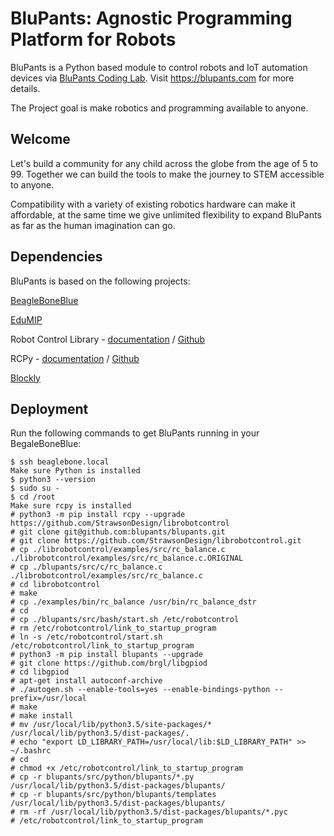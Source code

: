 # BluPants: Agnostic Programming Platform for Robots

BluPants is a Python based module to control robots and IoT automation devices via [BluPants Coding Lab](https://blupants.org). Visit https://blupants.com for more details.

The Project goal is make robotics and programming available to anyone. 

## Welcome
Let's build a community for any child across the globe from the age of 5 to 99.
Together we can build the tools to make the journey to STEM accessible to anyone.

Compatibility with a variety of existing robotics hardware can make it affordable, at the same time we give unlimited flexibility to expand BluPants as far as the human imagination can go.


## Dependencies
BluPants is based on the following projects:

[BeagleBoneBlue](https://beagleboard.org/blue)

[EduMIP](https://beagleboard.org/p/edumip/edumip-13a29c)

Robot Control Library - [documentation](http://strawsondesign.com/docs/librobotcontrol/) / [Github](https://github.com/StrawsonDesign/librobotcontrol)

RCPy - [documentation](https://guitar.ucsd.edu/rcpy/html/index.html) / [Github](https://github.com/mcdeoliveira/rcpy)

[Blockly](https://developers.google.com/blockly/)


## Deployment
Run the following commands to get BluPants running in your BegaleBoneBlue:

    $ ssh beaglebone.local
    Make sure Python is installed
    $ python3 --version
    $ sudo su -
    $ cd /root
    Make sure rcpy is installed
    # python3 -m pip install rcpy --upgrade
    https://github.com/StrawsonDesign/librobotcontrol
    # git clone git@github.com:blupants/blupants.git
    # git clone https://github.com/StrawsonDesign/librobotcontrol.git
    # cp ./librobotcontrol/examples/src/rc_balance.c ./librobotcontrol/examples/src/rc_balance.c.ORIGINAL
    # cp ./blupants/src/c/rc_balance.c ./librobotcontrol/examples/src/rc_balance.c
    # cd librobotcontrol
    # make
    # cp ./examples/bin/rc_balance /usr/bin/rc_balance_dstr
    # cd
    # cp ./blupants/src/bash/start.sh /etc/robotcontrol
    # rm /etc/robotcontrol/link_to_startup_program
    # ln -s /etc/robotcontrol/start.sh /etc/robotcontrol/link_to_startup_program
    # python3 -m pip install blupants --upgrade
    # git clone https://github.com/brgl/libgpiod
    # cd libgpiod
    # apt-get install autoconf-archive
    # ./autogen.sh --enable-tools=yes --enable-bindings-python --prefix=/usr/local
    # make
    # make install
    # mv /usr/local/lib/python3.5/site-packages/* /usr/local/lib/python3.5/dist-packages/.
    # echo "export LD_LIBRARY_PATH=/usr/local/lib:$LD_LIBRARY_PATH" >> ~/.bashrc
    # cd
    # chmod +x /etc/robotcontrol/link_to_startup_program
    # cp -r blupants/src/python/blupants/*.py /usr/local/lib/python3.5/dist-packages/blupants/
    # cp -r blupants/src/python/blupants/templates /usr/local/lib/python3.5/dist-packages/blupants/
    # rm -rf /usr/local/lib/python3.5/dist-packages/blupants/*.pyc 
    # /etc/robotcontrol/link_to_startup_program
    
